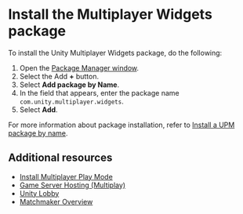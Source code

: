 
# Install the Multiplayer Widgets package

To install the Unity Multiplayer Widgets package, do the following: 

1. Open the [Package Manager window](https://docs.unity3d.com/Manual/upm-ui-access.html).
2. Select the Add **+** button.
3. Select **Add package by Name**.
4. In the field that appears, enter the package name `com.unity.multiplayer.widgets`.
5. Select **Add**.

For more information about package installation, refer to [Install a UPM package by name](https://docs.unity3d.com/Manual/upm-ui-quick.html).

## Additional resources
* [Install Multiplayer Play Mode](https://docs-multiplayer.unity3d.com/mppm/current/install/)
* [Game Server Hosting (Multiplay)](https://docs.unity.com/ugs/en-us/manual/game-server-hosting/manual/welcome)
* [Unity Lobby](https://docs.unity.com/ugs/en-us/manual/lobby/manual/unity-lobby-service)
* [Matchmaker Overview](https://docs.unity.com/ugs/en-us/manual/matchmaker/manual/matchmaker-overview)
